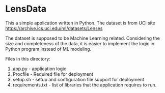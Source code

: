 # LensData

This a simple application written in Python. The dataset is from UCI site 
https://archive.ics.uci.edu/ml/datasets/Lenses

The dataset is supposed to be Machine Learning related. Considering the size and completeness
of the data, it is easier to implement the logic in Python program instead of ML modeling.

Files in this directory:
1. app.py - application logic
2. Procfile - Required file for deployment
3. setup.sh - setup and configuration file support for deployment
4. requirements.txt - list of libraries that the application requires to run. 
